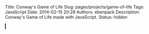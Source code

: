 Title: Conway's Game of Life
Slug: pages/projects/game-of-life
Tags: JavaScript
Date: 2014-02-15 20:28
Authors: ebenpack
Description: Conway's Game of Life made with JavaScript.
Status: hidden

<div id="game" class="game">
    <canvas id="gol" style="border: 1px solid black;position:relative;" width='600' height='400'></canvas>
</div>
<script src="{filename}/js/bundle.js"></script>
<script>
(function(){
    var GOL = new main.conway('gol', 50);
})();
</script>
